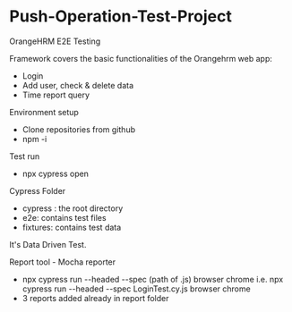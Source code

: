 # Push-Operation-Test-Project
OrangeHRM E2E Testing

Framework covers the basic functionalities of the Orangehrm web app:
* Login
* Add user, check & delete data
* Time report query

Environment setup
* Clone repositories from github
* npm -i

Test run
* npx cypress open

Cypress Folder 
* cypress : the root directory
* e2e: contains test files 
* fixtures: contains test data 

It's Data Driven Test.

Report tool - Mocha reporter
* npx cypress run --headed --spec (path of .js) browser chrome
  i.e. npx cypress run --headed --spec LoginTest.cy.js browser chrome
* 3 reports added already in report folder



